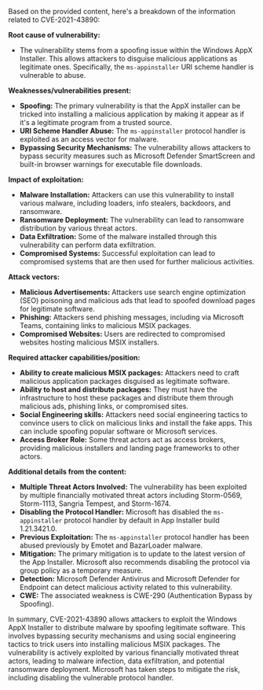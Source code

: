 Based on the provided content, here's a breakdown of the information related to CVE-2021-43890:

**Root cause of vulnerability:**

*   The vulnerability stems from a spoofing issue within the Windows AppX Installer. This allows attackers to disguise malicious applications as legitimate ones. Specifically, the `ms-appinstaller` URI scheme handler is vulnerable to abuse.

**Weaknesses/vulnerabilities present:**

*   **Spoofing:** The primary vulnerability is that the AppX installer can be tricked into installing a malicious application by making it appear as if it's a legitimate program from a trusted source.
*   **URI Scheme Handler Abuse:** The `ms-appinstaller` protocol handler is exploited as an access vector for malware.
*   **Bypassing Security Mechanisms:** The vulnerability allows attackers to bypass security measures such as Microsoft Defender SmartScreen and built-in browser warnings for executable file downloads.

**Impact of exploitation:**

*   **Malware Installation:** Attackers can use this vulnerability to install various malware, including loaders, info stealers, backdoors, and ransomware.
*   **Ransomware Deployment:** The vulnerability can lead to ransomware distribution by various threat actors.
*   **Data Exfiltration:** Some of the malware installed through this vulnerability can perform data exfiltration.
*   **Compromised Systems:** Successful exploitation can lead to compromised systems that are then used for further malicious activities.

**Attack vectors:**

*   **Malicious Advertisements:** Attackers use search engine optimization (SEO) poisoning and malicious ads that lead to spoofed download pages for legitimate software.
*   **Phishing:** Attackers send phishing messages, including via Microsoft Teams, containing links to malicious MSIX packages.
*   **Compromised Websites:** Users are redirected to compromised websites hosting malicious MSIX installers.

**Required attacker capabilities/position:**

*   **Ability to create malicious MSIX packages:** Attackers need to craft malicious application packages disguised as legitimate software.
*   **Ability to host and distribute packages:** They must have the infrastructure to host these packages and distribute them through malicious ads, phishing links, or compromised sites.
*   **Social Engineering skills:** Attackers need social engineering tactics to convince users to click on malicious links and install the fake apps. This can include spoofing popular software or Microsoft services.
*   **Access Broker Role:** Some threat actors act as access brokers, providing malicious installers and landing page frameworks to other actors.

**Additional details from the content:**

*   **Multiple Threat Actors Involved:** The vulnerability has been exploited by multiple financially motivated threat actors including Storm-0569, Storm-1113, Sangria Tempest, and Storm-1674.
*   **Disabling the Protocol Handler:** Microsoft has disabled the `ms-appinstaller` protocol handler by default in App Installer build 1.21.3421.0.
*  **Previous Exploitation:** The `ms-appinstaller` protocol handler has been abused previously by Emotet and BazarLoader malware.
*   **Mitigation:** The primary mitigation is to update to the latest version of the App Installer. Microsoft also recommends disabling the protocol via group policy as a temporary measure.
*   **Detection:** Microsoft Defender Antivirus and Microsoft Defender for Endpoint can detect malicious activity related to this vulnerability.
*  **CWE:** The associated weakness is CWE-290 (Authentication Bypass by Spoofing).

In summary, CVE-2021-43890 allows attackers to exploit the Windows AppX Installer to distribute malware by spoofing legitimate software. This involves bypassing security mechanisms and using social engineering tactics to trick users into installing malicious MSIX packages. The vulnerability is actively exploited by various financially motivated threat actors, leading to malware infection, data exfiltration, and potential ransomware deployment. Microsoft has taken steps to mitigate the risk, including disabling the vulnerable protocol handler.